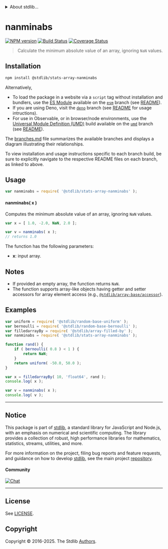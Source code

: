 <!--

@license Apache-2.0

Copyright (c) 2025 The Stdlib Authors.

Licensed under the Apache License, Version 2.0 (the "License");
you may not use this file except in compliance with the License.
You may obtain a copy of the License at

   http://www.apache.org/licenses/LICENSE-2.0

Unless required by applicable law or agreed to in writing, software
distributed under the License is distributed on an "AS IS" BASIS,
WITHOUT WARRANTIES OR CONDITIONS OF ANY KIND, either express or implied.
See the License for the specific language governing permissions and
limitations under the License.

-->


<details>
  <summary>
    About stdlib...
  </summary>
  <p>We believe in a future in which the web is a preferred environment for numerical computation. To help realize this future, we've built stdlib. stdlib is a standard library, with an emphasis on numerical and scientific computation, written in JavaScript (and C) for execution in browsers and in Node.js.</p>
  <p>The library is fully decomposable, being architected in such a way that you can swap out and mix and match APIs and functionality to cater to your exact preferences and use cases.</p>
  <p>When you use stdlib, you can be absolutely certain that you are using the most thorough, rigorous, well-written, studied, documented, tested, measured, and high-quality code out there.</p>
  <p>To join us in bringing numerical computing to the web, get started by checking us out on <a href="https://github.com/stdlib-js/stdlib">GitHub</a>, and please consider <a href="https://opencollective.com/stdlib">financially supporting stdlib</a>. We greatly appreciate your continued support!</p>
</details>

# nanminabs

[![NPM version][npm-image]][npm-url] [![Build Status][test-image]][test-url] [![Coverage Status][coverage-image]][coverage-url] <!-- [![dependencies][dependencies-image]][dependencies-url] -->

> Calculate the minimum absolute value of an array, ignoring `NaN` values.

<section class="intro">

</section>

<!-- /.intro -->

<section class="installation">

## Installation

```bash
npm install @stdlib/stats-array-nanminabs
```

Alternatively,

-   To load the package in a website via a `script` tag without installation and bundlers, use the [ES Module][es-module] available on the [`esm`][esm-url] branch (see [README][esm-readme]).
-   If you are using Deno, visit the [`deno`][deno-url] branch (see [README][deno-readme] for usage intructions).
-   For use in Observable, or in browser/node environments, use the [Universal Module Definition (UMD)][umd] build available on the [`umd`][umd-url] branch (see [README][umd-readme]).

The [branches.md][branches-url] file summarizes the available branches and displays a diagram illustrating their relationships.

To view installation and usage instructions specific to each branch build, be sure to explicitly navigate to the respective README files on each branch, as linked to above.

</section>

<section class="usage">

## Usage

```javascript
var nanminabs = require( '@stdlib/stats-array-nanminabs' );
```

#### nanminabs( x )

Computes the minimum absolute value of an array, ignoring `NaN` values.

```javascript
var x = [ 1.0, -2.0, NaN, 2.0 ];

var v = nanminabs( x );
// returns 1.0
```

The function has the following parameters:

-   **x**: input array.

</section>

<!-- /.usage -->

<section class="notes">

## Notes

-   If provided an empty array, the function returns `NaN`.
-   The function supports array-like objects having getter and setter accessors for array element access (e.g., [`@stdlib/array-base/accessor`][@stdlib/array/base/accessor]).

</section>

<!-- /.notes -->

<section class="examples">

## Examples

<!-- eslint no-undef: "error" -->

```javascript
var uniform = require( '@stdlib/random-base-uniform' );
var bernoulli = require( '@stdlib/random-base-bernoulli' );
var filledarrayBy = require( '@stdlib/array-filled-by' );
var nanminabs = require( '@stdlib/stats-array-nanminabs' );

function rand() {
    if ( bernoulli( 0.8 ) < 1 ) {
        return NaN;
    }
    return uniform( -50.0, 50.0 );
}

var x = filledarrayBy( 10, 'float64', rand );
console.log( x );

var v = nanminabs( x );
console.log( v );
```

</section>

<!-- /.examples -->

<!-- Section for related `stdlib` packages. Do not manually edit this section, as it is automatically populated. -->

<section class="related">

</section>

<!-- /.related -->

<!-- Section for all links. Make sure to keep an empty line after the `section` element and another before the `/section` close. -->


<section class="main-repo" >

* * *

## Notice

This package is part of [stdlib][stdlib], a standard library for JavaScript and Node.js, with an emphasis on numerical and scientific computing. The library provides a collection of robust, high performance libraries for mathematics, statistics, streams, utilities, and more.

For more information on the project, filing bug reports and feature requests, and guidance on how to develop [stdlib][stdlib], see the main project [repository][stdlib].

#### Community

[![Chat][chat-image]][chat-url]

---

## License

See [LICENSE][stdlib-license].


## Copyright

Copyright &copy; 2016-2025. The Stdlib [Authors][stdlib-authors].

</section>

<!-- /.stdlib -->

<!-- Section for all links. Make sure to keep an empty line after the `section` element and another before the `/section` close. -->

<section class="links">

[npm-image]: http://img.shields.io/npm/v/@stdlib/stats-array-nanminabs.svg
[npm-url]: https://npmjs.org/package/@stdlib/stats-array-nanminabs

[test-image]: https://github.com/stdlib-js/stats-array-nanminabs/actions/workflows/test.yml/badge.svg?branch=main
[test-url]: https://github.com/stdlib-js/stats-array-nanminabs/actions/workflows/test.yml?query=branch:main

[coverage-image]: https://img.shields.io/codecov/c/github/stdlib-js/stats-array-nanminabs/main.svg
[coverage-url]: https://codecov.io/github/stdlib-js/stats-array-nanminabs?branch=main

<!--

[dependencies-image]: https://img.shields.io/david/stdlib-js/stats-array-nanminabs.svg
[dependencies-url]: https://david-dm.org/stdlib-js/stats-array-nanminabs/main

-->

[chat-image]: https://img.shields.io/gitter/room/stdlib-js/stdlib.svg
[chat-url]: https://app.gitter.im/#/room/#stdlib-js_stdlib:gitter.im

[stdlib]: https://github.com/stdlib-js/stdlib

[stdlib-authors]: https://github.com/stdlib-js/stdlib/graphs/contributors

[umd]: https://github.com/umdjs/umd
[es-module]: https://developer.mozilla.org/en-US/docs/Web/JavaScript/Guide/Modules

[deno-url]: https://github.com/stdlib-js/stats-array-nanminabs/tree/deno
[deno-readme]: https://github.com/stdlib-js/stats-array-nanminabs/blob/deno/README.md
[umd-url]: https://github.com/stdlib-js/stats-array-nanminabs/tree/umd
[umd-readme]: https://github.com/stdlib-js/stats-array-nanminabs/blob/umd/README.md
[esm-url]: https://github.com/stdlib-js/stats-array-nanminabs/tree/esm
[esm-readme]: https://github.com/stdlib-js/stats-array-nanminabs/blob/esm/README.md
[branches-url]: https://github.com/stdlib-js/stats-array-nanminabs/blob/main/branches.md

[stdlib-license]: https://raw.githubusercontent.com/stdlib-js/stats-array-nanminabs/main/LICENSE

[@stdlib/array/base/accessor]: https://github.com/stdlib-js/array-base-accessor

</section>

<!-- /.links -->
